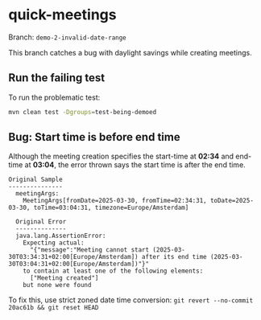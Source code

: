 # quick-meetings

Branch: `demo-2-invalid-date-range`

This branch catches a bug with daylight savings while creating meetings.

## Run the failing test

To run the problematic test:

```bash
mvn clean test -Dgroups=test-being-demoed
```

## Bug: Start time is before end time

Although the meeting creation specifies the start-time at **02:34** and end-time at **03:04**, the
error thrown says the start time is after the end time.

```
Original Sample
---------------
  meetingArgs:
    MeetingArgs[fromDate=2025-03-30, fromTime=02:34:31, toDate=2025-03-30, toTime=03:04:31, timezone=Europe/Amsterdam]

  Original Error
  --------------
  java.lang.AssertionError:
    Expecting actual:
      "{"message":"Meeting cannot start (2025-03-30T03:34:31+02:00[Europe/Amsterdam]) after its end time (2025-03-30T03:04:31+02:00[Europe/Amsterdam])"}"
    to contain at least one of the following elements:
      ["Meeting created"]
    but none were found
```

To fix this, use strict zoned date time conversion:
`git revert --no-commit 20ac61b && git reset HEAD`